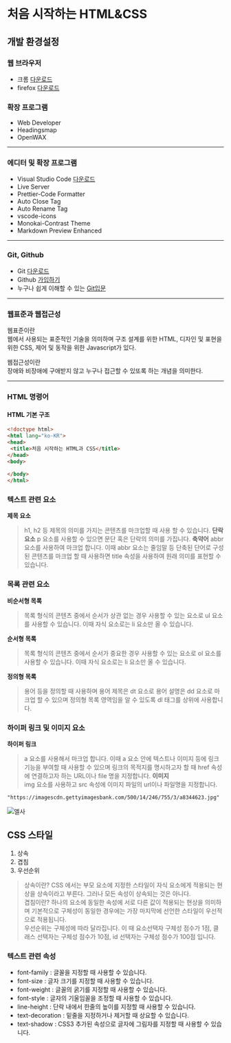 # 처음 시작하는 HTML&CSS
## 개발 환경설정
### 웹 브라우저
 * 크롬 [다운로드](https://www.google.co.kr/chrome/index.html)  
 * firefox [다운로드](https://www.mozilla.org/ko/firefox/new/) 
 ### 확장 프로그램
  * Web Developer
  * Headingsmap
  * OpenWAX 
  --------------------------------
  ### 에디터 및 확장 프로그램
   * Visual Studio Code [다운로드](https://code.visualstudio.com/)
   * Live Server
   * Prettier-Code Formatter
   * Auto Close Tag
   * Auto Rename Tag
   * vscode-icons
   * Monokai-Contrast Theme
   * Markdown Preview Enhanced
   ------------------------------------
   ### Git, Github
   * Git [다운로드](https://git-scm.com/downloads)
   * Github [가입하기](https://github.com/)
   * 누구나 쉽게 이해할 수 있는 [Git입문](https://backlog.com/git-tutorial/kr/)
   ------------------------------------
   ### 웹표준과 웹접근성  
   웹표준이란       
   웹에서 사용되는 표준적인 기술을 의미하며 구조 설계를 위한 HTML, 디자인 및 표현을 위한 CSS, 제어 및 동작을 위한 Javascript가 있다.
                
   웹접근성이란       
   장애와 비장애에 구애받지 않고 누구나 접근할 수 있또록 하는 개념을 의미한다.
   
   ------------------------------------------
   ### HTML 명령어
   #### HTML 기본 구조
   ```html
   <!doctype html>
<html lang="ko-KR">
  <head>
    <title>처음 시작하는 HTML과 CSS</title>
  </head>
  <body>
      
  </body>
</html>

   ```
   ### 텍스트 관련 요소
   **제목 요소**
   > h1, h2 등 제목의 의미를 가지는 콘텐츠를 마크업할 때 사용 할 수 있습니다.
   **단락 요소**
   > p 요소를 사용할 수 있으면 문단 혹은 단락의 의미를 가집니다.
   **축약어**
   > abbr 요소를 사용하여 마크업 합니다. 이때 abbr 요소는 줄임말 등 단축된 단어로 구성된 콘텐츠를 마크업 할 때 사용하면 title 속성을 사용하여 원래 의미를 표현할 수 있습니다.
   ### 목록 관련 요소
   **비순서형 목록**   
   > 목록 형식의 콘텐츠 중에서 순서가 상관 없는 경우 사용할 수 있는 요소로 ul 요소를 사용할 수 있습니다. 이때 자식 요소로는 li 요소만 올 수 있습니다.        
   
   **순서형 목록**      
   > 목록 형식의 콘텐츠 중에서 순서가 중요한 경우 사용할 수 있는 요소로 ol 요소를 사용할 수 있습니다. 이때 자식 요소로는 li 요소만 올 수 있습니다.    
   
   **정의형 목록**    
   > 용어 등을 정의할 때 사용하며 용어 제목은 dt 요소로 용어 설명은 dd 요소로 마크업 할 수 있으며 정의형 목록 영역임을 알 수 있도록 dl 태그를 상위에 사용합니다.   
   
   ### 하이퍼 링크 및 이미지 요소   
   **하이퍼 링크**   
   > a 요소를 사용해서 마크업 합니다. 이때 a 요소 안에 텍스트나 이미지 등에 링크 기능을 부여할 때 사용할 수 있으며 링크의 목적지를 명시하고자 할 때 href 속성에 연결하고자 하는 URL이나 file 명을 지정합니다.
   **이미지**   
   > img 요소를 사용하고 src 속성에 이미지 파일의 url이나 파일명을 지정합니다.
   ```html
   "https://imagescdn.gettyimagesbank.com/500/14/246/755/3/a8344623.jpg"
   ```
   ![엘사](https://imagescdn.gettyimagesbank.com/500/14/246/755/3/a8344623.jpg)

## CSS 스타일    
1. 상속  
2. 겹침
3. 우선순위
> 상속이란? CSS 에서는 부모 요소에 지정한 스타일이 자식 요소에게 적용되는 현상을 상속이라고 부른다. 그러나 모든 속성이 상속되는 것은 아니다.          
> 겹침이란? 하나의 요소에 동일한 속성에 서로 다른 값이 적용되는 현상을 의미하며 기본적으로 구체성이 동일한 경우에는 가장 마지막에 선언한 스타일이 우선적으로 적용됩니다.      
> 우선순위는 구체성에 따라 달라집니다. 이 때 요소선택자 구체성 점수가 1점, 클래스 선택자는 구체성 점수가 10점, id 선택자는 구체성 점수가 100점 입니다.      

### 텍스트 관련 속성
* font-family : 글꼴을 지정할 때 사용할 수 있습니다.    
* font-size : 글자 크기를 지정할 때 사용할 수 있습니다.   
* font-weight : 글꼴의 굵기를 지정할 때 사용할 수 있습니다.    
* font-style : 글자의 기울임꼴을 조정할 때 사용할 수 있습니다.    
* line-height : 단락 내에서 한줄의 높이를 지정할 때 사용할 수 있습니다.    
* text-decoration : 밑줄을 지정하거나 제거할 때 상요할 수 있습니다.   
* text-shadow : CSS3 추가된 속성으로 글자에 그림자를 지정할 때 사용할 수 있습니다.





